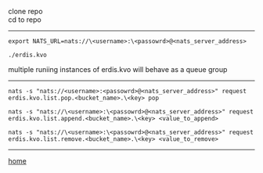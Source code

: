 clone repo <br>
cd to repo <br>

---

```
export NATS_URL=nats://\<username>:\<passowrd>@<nats_server_address>
```

```
./erdis.kvo 
```

multiple runiing instances of erdis.kvo will behave as a queue group 

---

```
nats -s "nats://<username>:<passowrd>@<nats_server_address>" request erdis.kvo.list.pop.<bucket_name>.\<key> pop
```

```
nats -s "nats://\<username>:\<passowrd>@<nats_server_address>" request erdis.kvo.list.append.<bucket_name>.\<key> <value_to_append>
```

```
nats -s "nats://\<username>:\<passowrd>@<nats_server_address>" request erdis.kvo.list.remove.<bucket_name>.\<key> <value_to_remove>
```

---

[home](https://github.com/perryngordon/erdis.kvo/tree/main)
